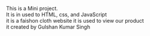 This is a Mini project.
<br>
It is in used to HTML, css, and JavaScript 
<br>
it is a faishon cloth website it is used to view our product 
<br>
it created by Gulshan Kumar Singh
